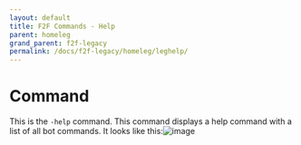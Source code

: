 ```yaml
---
layout: default
title: F2F Commands - Help
parent: homeleg
grand_parent: f2f-legacy
permalink: /docs/f2f-legacy/homeleg/leghelp/
---
```

# Command
This is the `-help` command. This command displays a help command with a list of all bot commands. It looks like this:![image](https://github.com/BestLeaks/f2f-projects-docs/assets/59940456/1c4cdc5c-ea79-4216-8b88-81a402cdea37)
